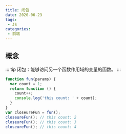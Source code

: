 ```yaml
---
title: 闭包
date: 2020-06-23
tags:
 - JS
categories:
 - 前端
---
```

## 概念
::: tip
闭包：能够访问另一个函数作用域的变量的函数。
:::
```js
function fun(params) {
  var count = 1;
  return function () {
    count++;
    console.log('this count: ' + count);
  }
}
var closeureFun = fun();
closeureFun(); // this count: 2
closeureFun(); // this count: 3
closeureFun(); // this count: 4
```
## 